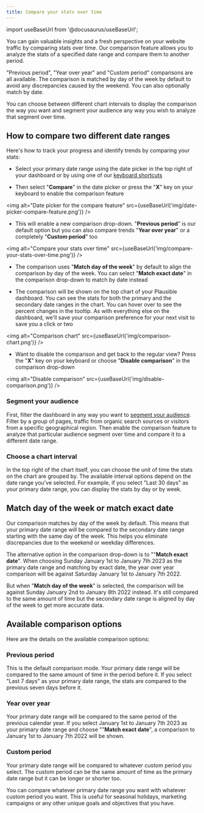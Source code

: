 ```yaml
---
title: Compare your stats over time
---
```


import useBaseUrl from '@docusaurus/useBaseUrl';

You can gain valuable insights and a fresh perspective on your website traffic by comparing stats over time. Our comparison feature allows you to analyze the stats of a specified date range and compare them to another period. 

"Previous period", "Year over year" and "Custom period" comparisons are all available. The comparison is matched by day of the week by default to avoid any discrepancies caused by the weekend. You can also optionally match by date.

You can choose between different chart intervals to display the comparison the way you want and segment your audience any way you wish to analyze that segment over time.

## How to compare two different date ranges

Here's how to track your progress and identify trends by comparing your stats:

* Select your primary date range using the date picker in the top right of your dashboard or by using one of our [keyboard shortcuts](keyboard-shortcuts.md)

* Then select "**Compare**" in the date picker or press the "**X**" key on your keyboard to enable the comparison feature

<img alt="Date picker for the compare feature" src={useBaseUrl('img/date-picker-compare-feature.png')} />

* This will enable a new comparison drop-down. "**Previous period**" is our default option but you can also compare trends "**Year over year**" or a completely "**Custom period**" too

<img alt="Compare your stats over time" src={useBaseUrl('img/compare-your-stats-over-time.png')} />

* The comparison uses "**Match day of the week**" by default to align the comparison by day of the week. You can select "**Match exact date**" in the comparison drop-down to match by date instead

* The comparison will be shown on the top chart of your Plausible dashboard. You can see the stats for both the primary and the secondary date ranges in the chart. You can hover over to see the percent changes in the tooltip. As with everything else on the dashboard, we'll save your comparison preference for your next visit to save you a click or two

<img alt="Comparison chart" src={useBaseUrl('img/comparison-chart.png')} />

* Want to disable the comparison and get back to the regular view? Press the "**X**" key on your keyboard or choose "**Disable comparison**" in the comparison drop-down

<img alt="Disable comparison" src={useBaseUrl('img/disable-comparison.png')} />

### Segment your audience

First, filter the dashboard in any way you want to [segment your audience](filters-segments.md). Filter by a group of pages, traffic from organic search sources or visitors from a specific geographical region. Then enable the comparison feature to analyze that particular audience segment over time and compare it to a different date range.

### Choose a chart interval 

In the top right of the chart itself, you can choose the unit of time the stats on the chart are grouped by. The available interval options depend on the date range you've selected. For example, if you select "Last 30 days" as your primary date range, you can display the stats by day or by week.

## Match day of the week or match exact date

Our comparison matches by day of the week by default. This means that your primary date range will be compared to the secondary date range starting with the same day of the week. This helps you eliminate discrepancies due to the weekend or weekday differences.

The alternative option in the comparison drop-down is to ""**Match exact date**". When choosing Sunday January 1st to January 7th 2023 as the primary date range and matching by exact date, the year over year comparison will be against Saturday January 1st to January 7th 2022. 

But when "**Match day of the week**" is selected, the comparison will be against Sunday January 2nd to January 8th 2022 instead. It's still compared to the same amount of time but the secondary date range is aligned by day of the week to get more accurate data.

## Available comparison options

Here are the details on the available comparison options:

### Previous period

This is the default comparison mode. Your primary date range will be compared to the same amount of time in the period before it. If you select "Last 7 days" as your primary date range, the stats are compared to the previous seven days before it.

### Year over year

Your primary date range will be compared to the same period of the previous calendar year. If you select January 1st to January 7th 2023 as your primary date range and choose ""**Match exact date**", a comparison to January 1st to January 7th 2022 will be shown.

### Custom period

Your primary date range will be compared to whatever custom period you select. The custom period can be the same amount of time as the primary date range but it can be longer or shorter too. 

You can compare whatever primary date range you want with whatever custom period you want. This is useful for seasonal holidays, marketing campaigns or any other unique goals and objectives that you have.
